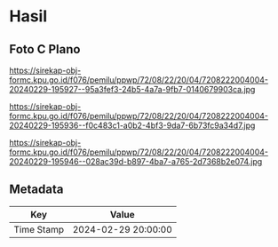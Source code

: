 # Hasil

## Foto C Plano

https://sirekap-obj-formc.kpu.go.id/f076/pemilu/ppwp/72/08/22/20/04/7208222004004-20240229-195927--95a3fef3-24b5-4a7a-9fb7-0140679903ca.jpg

https://sirekap-obj-formc.kpu.go.id/f076/pemilu/ppwp/72/08/22/20/04/7208222004004-20240229-195936--f0c483c1-a0b2-4bf3-9da7-6b73fc9a34d7.jpg

https://sirekap-obj-formc.kpu.go.id/f076/pemilu/ppwp/72/08/22/20/04/7208222004004-20240229-195946--028ac39d-b897-4ba7-a765-2d7368b2e074.jpg


## Metadata

| Key        | Value               |
| ---------- | ------------------- |
| Time Stamp | 2024-02-29 20:00:00 |



